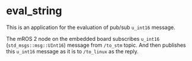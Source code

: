 # eval_string

This is an application for the evaluation of pub/sub `u_int16` message.

The mROS 2 node on the embedded board subscribes `u_int16` (`std_msgs::msg::UInt16`) message from `/to_stm` topic.
And then publishes this `u_int16` message as it is to `/to_linux` as the reply.
